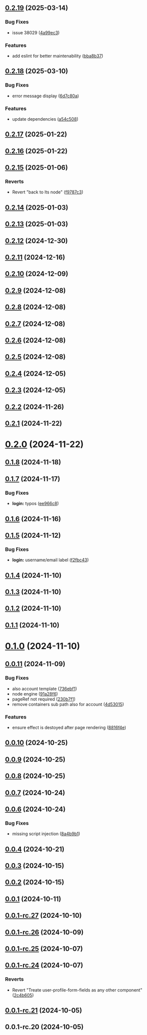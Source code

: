 ## [0.2.19](https://github.com/keycloakify/keycloakify-angular/compare/v0.2.18...v0.2.19) (2025-03-14)


### Bug Fixes

* issue 38029 ([4a99ec3](https://github.com/keycloakify/keycloakify-angular/commit/4a99ec3df691de2b947af960660387044861443f))


### Features

* add eslint for better maintenability ([bba8b37](https://github.com/keycloakify/keycloakify-angular/commit/bba8b37d6510d73909a06d3c20cfc22144ed8d16))



## [0.2.18](https://github.com/keycloakify/keycloakify-angular/compare/v0.2.17...v0.2.18) (2025-03-10)


### Bug Fixes

* error message display ([6d7c80a](https://github.com/keycloakify/keycloakify-angular/commit/6d7c80a16db324ac53cf3f800c7133526a673e7e))


### Features

* update dependencies ([a54c508](https://github.com/keycloakify/keycloakify-angular/commit/a54c508fe26509ca685589480f4a1636e5441397))



## [0.2.17](https://github.com/keycloakify/keycloakify-angular/compare/v0.2.16...v0.2.17) (2025-01-22)



## [0.2.16](https://github.com/keycloakify/keycloakify-angular/compare/v0.2.15...v0.2.16) (2025-01-22)



## [0.2.15](https://github.com/keycloakify/keycloakify-angular/compare/v0.2.14...v0.2.15) (2025-01-06)


### Reverts

* Revert "back to lts node" ([f9787c3](https://github.com/keycloakify/keycloakify-angular/commit/f9787c3354e1efa0af865e6bfd00bdbec74fa35f))



## [0.2.14](https://github.com/keycloakify/keycloakify-angular/compare/v0.2.13...v0.2.14) (2025-01-03)



## [0.2.13](https://github.com/keycloakify/keycloakify-angular/compare/v0.2.12...v0.2.13) (2025-01-03)



## [0.2.12](https://github.com/keycloakify/keycloakify-angular/compare/v0.2.11...v0.2.12) (2024-12-30)



## [0.2.11](https://github.com/keycloakify/keycloakify-angular/compare/v0.2.10...v0.2.11) (2024-12-16)



## [0.2.10](https://github.com/keycloakify/keycloakify-angular/compare/v0.2.9...v0.2.10) (2024-12-09)



## [0.2.9](https://github.com/keycloakify/keycloakify-angular/compare/v0.2.8...v0.2.9) (2024-12-08)



## [0.2.8](https://github.com/keycloakify/keycloakify-angular/compare/v0.2.7...v0.2.8) (2024-12-08)



## [0.2.7](https://github.com/keycloakify/keycloakify-angular/compare/v0.2.6...v0.2.7) (2024-12-08)



## [0.2.6](https://github.com/keycloakify/keycloakify-angular/compare/v0.2.5...v0.2.6) (2024-12-08)



## [0.2.5](https://github.com/keycloakify/keycloakify-angular/compare/v0.2.4...v0.2.5) (2024-12-08)



## [0.2.4](https://github.com/keycloakify/keycloakify-angular/compare/v0.2.3...v0.2.4) (2024-12-05)



## [0.2.3](https://github.com/keycloakify/keycloakify-angular/compare/v0.2.2...v0.2.3) (2024-12-05)



## [0.2.2](https://github.com/keycloakify/keycloakify-angular/compare/v0.2.1...v0.2.2) (2024-11-26)



## [0.2.1](https://github.com/keycloakify/keycloakify-angular/compare/v0.2.0...v0.2.1) (2024-11-22)



# [0.2.0](https://github.com/keycloakify/keycloakify-angular/compare/v0.1.8...v0.2.0) (2024-11-22)



## [0.1.8](https://github.com/keycloakify/keycloakify-angular/compare/v0.1.7...v0.1.8) (2024-11-18)



## [0.1.7](https://github.com/keycloakify/keycloakify-angular/compare/v0.1.6...v0.1.7) (2024-11-17)


### Bug Fixes

* **login:** typos ([ee966c8](https://github.com/keycloakify/keycloakify-angular/commit/ee966c8142837e4263f5c436680e1efb88ff5f77))



## [0.1.6](https://github.com/keycloakify/keycloakify-angular/compare/v0.1.5...v0.1.6) (2024-11-16)



## [0.1.5](https://github.com/keycloakify/keycloakify-angular/compare/v0.1.4...v0.1.5) (2024-11-12)


### Bug Fixes

* **login:** username/email label ([f2fbc43](https://github.com/keycloakify/keycloakify-angular/commit/f2fbc436002f9e72683868add5544478b9fa4a39))



## [0.1.4](https://github.com/keycloakify/keycloakify-angular/compare/v0.1.3...v0.1.4) (2024-11-10)



## [0.1.3](https://github.com/keycloakify/keycloakify-angular/compare/v0.1.2...v0.1.3) (2024-11-10)



## [0.1.2](https://github.com/keycloakify/keycloakify-angular/compare/v0.1.1...v0.1.2) (2024-11-10)



## [0.1.1](https://github.com/keycloakify/keycloakify-angular/compare/v0.1.0...v0.1.1) (2024-11-10)



# [0.1.0](https://github.com/keycloakify/keycloakify-angular/compare/v0.0.11...v0.1.0) (2024-11-10)



## [0.0.11](https://github.com/keycloakify/keycloakify-angular/compare/v0.0.10...v0.0.11) (2024-11-09)


### Bug Fixes

* also account template ([736ebf1](https://github.com/keycloakify/keycloakify-angular/commit/736ebf18521a2379487717c497247796ef8d118c))
* node engine ([91a28f6](https://github.com/keycloakify/keycloakify-angular/commit/91a28f643ee621a1238ba5134f6d74cbb95b1208))
* pageRef not required ([230b7f1](https://github.com/keycloakify/keycloakify-angular/commit/230b7f1de96e87affdb48c6c022d145fe9eef224))
* remove containers sub path also for account ([4d53015](https://github.com/keycloakify/keycloakify-angular/commit/4d53015f3951b174d363a56921e8ba948bd1be19))


### Features

* ensure effect is destoyed after page rendering ([8816f4e](https://github.com/keycloakify/keycloakify-angular/commit/8816f4e29bb4698519915a8aadeab0eaa797f5a7))



## [0.0.10](https://github.com/keycloakify/keycloakify-angular/compare/v0.0.9...v0.0.10) (2024-10-25)



## [0.0.9](https://github.com/keycloakify/keycloakify-angular/compare/v0.0.8...v0.0.9) (2024-10-25)



## [0.0.8](https://github.com/keycloakify/keycloakify-angular/compare/v0.0.7...v0.0.8) (2024-10-25)



## [0.0.7](https://github.com/keycloakify/keycloakify-angular/compare/v0.0.6...v0.0.7) (2024-10-24)



## [0.0.6](https://github.com/keycloakify/keycloakify-angular/compare/v0.0.5...v0.0.6) (2024-10-24)


### Bug Fixes

* missing script injection ([8a4b9b1](https://github.com/keycloakify/keycloakify-angular/commit/8a4b9b1999f9bae98cf8230bce2547df90df52ce))



## [0.0.4](https://github.com/keycloakify/keycloakify-angular/compare/v0.0.3...v0.0.4) (2024-10-21)



## [0.0.3](https://github.com/keycloakify/keycloakify-angular/compare/v0.0.2...v0.0.3) (2024-10-15)



## [0.0.2](https://github.com/keycloakify/keycloakify-angular/compare/v0.0.1...v0.0.2) (2024-10-15)



## [0.0.1](https://github.com/keycloakify/keycloakify-angular/compare/v0.0.1-rc.27...v0.0.1) (2024-10-11)



## [0.0.1-rc.27](https://github.com/keycloakify/keycloakify-angular/compare/v0.0.1-rc.26...v0.0.1-rc.27) (2024-10-10)



## [0.0.1-rc.26](https://github.com/keycloakify/keycloakify-angular/compare/v0.0.1-rc.25...v0.0.1-rc.26) (2024-10-09)



## [0.0.1-rc.25](https://github.com/keycloakify/keycloakify-angular/compare/v0.0.1-rc.24...v0.0.1-rc.25) (2024-10-07)



## [0.0.1-rc.24](https://github.com/keycloakify/keycloakify-angular/compare/v0.0.1-rc.21...v0.0.1-rc.24) (2024-10-07)


### Reverts

* Revert "Treate user-profile-form-fields as any other component" ([2c4b605](https://github.com/keycloakify/keycloakify-angular/commit/2c4b605feabfda2d268335f002078b1cde47fab5))



## [0.0.1-rc.21](https://github.com/keycloakify/keycloakify-angular/compare/v0.0.1-rc.20...v0.0.1-rc.21) (2024-10-05)



## 0.0.1-rc.20 (2024-10-05)



